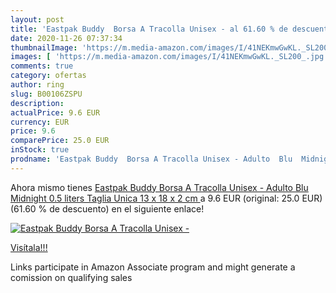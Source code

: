 ```yaml
---
layout: post
title: 'Eastpak Buddy  Borsa A Tracolla Unisex - al 61.60 % de descuento'
date: 2020-11-26 07:37:34
thumbnailImage: 'https://m.media-amazon.com/images/I/41NEKmwGwKL._SL200_.jpg'
images: [ 'https://m.media-amazon.com/images/I/41NEKmwGwKL._SL200_.jpg' ]
comments: true
category: ofertas
author: ring
slug: B00106ZSPU
description:
actualPrice: 9.6 EUR
currency: EUR
price: 9.6
comparePrice: 25.0 EUR
inStock: true
prodname: 'Eastpak Buddy  Borsa A Tracolla Unisex - Adulto  Blu  Midnight   0.5 liters  Taglia Unica  13 x 18 x 2 cm '
---
```


Ahora mismo tienes [Eastpak Buddy  Borsa A Tracolla Unisex - Adulto  Blu  Midnight   0.5 liters  Taglia Unica  13 x 18 x 2 cm ](https://www.amazon.it/dp/B00106ZSPU/?tag=tolees00-21) a 9.6 EUR (original: 25.0 EUR) (61.60 %  de descuento) en el siguiente enlace!

[![Eastpak Buddy  Borsa A Tracolla Unisex -](https://m.media-amazon.com/images/I/41NEKmwGwKL._SL200_.jpg)](https://www.amazon.it/dp/B00106ZSPU/?tag=tolees00-21)

[Visítala!!!](https://www.amazon.it/dp/B00106ZSPU/?tag=tolees00-21)

Links participate in Amazon Associate program and might generate a comission on qualifying sales
